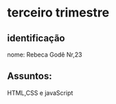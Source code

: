 # terceiro trimestre

## identificação
nome: Rebeca Godê Nr,23

 ## Assuntos:  
 HTML,CSS e javaScript
